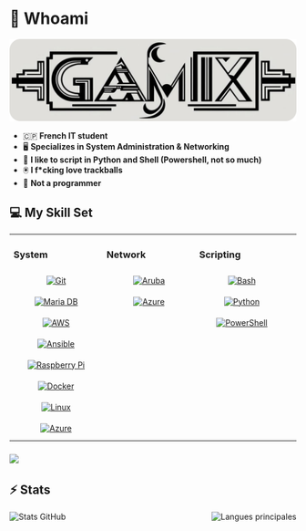 # 🌙 Whoami  

![Logo de Markdown](https://github.com/Gapoly/Gapoly/blob/main/ressources/Gamix.png)

- 🇨🇵 **French IT student**
- 🖥️ **Specializes in System Administration & Networking**
- 🐍 **I like to script in Python and Shell (Powershell, not so much)**
- 🖲️ **I f*cking love trackballs** 
- 🚫 **Not a programmer**

## 💻️ My Skill Set  
<table><tr><td valign="top" width="33%">

### System  
<div align="center">  
<a href="https://github.com/" target="_blank"><img style="margin: 10px" src="https://profilinator.rishav.dev/skills-assets/git-scm-icon.svg" alt="Git" height="50" /></a>  
<a href="https://mariadb.org/" target="_blank"><img style="margin: 10px" src="https://profilinator.rishav.dev/skills-assets/mariadb.png" alt="Maria DB" height="50" /></a>  
<a href="https://aws.amazon.com/" target="_blank"><img style="margin: 10px" src="https://profilinator.rishav.dev/skills-assets/amazonwebservices-original-wordmark.svg" alt="AWS" height="50" /></a>  
<a href="https://www.ansible.com/" target="_blank"><img style="margin: 10px" src="https://elpuig.xeill.net/Members/vcarceler/articulos/ansible/Ansible_logo.svg.png/@@images/91bf27d2-4ecb-46fa-ab91-ff62696b9109.png" alt="Ansible" height="50" /></a>  
<a href="https://www.raspberrypi.org/" target="_blank"><img style="margin: 10px" src="https://logodownload.org/wp-content/uploads/2018/02/raspberry-pi-logo-2.png"alt="Raspberry Pi" height="50" /></a>  
<a href="https://www.docker.com/" target="_blank"><img style="margin: 10px" src="https://logos-world.net/wp-content/uploads/2021/02/Docker-Emblem.png" alt="Docker" height="50" /></a>  
<a href="https://www.linux.org/" target="_blank"><img style="margin: 10px" src="https://profilinator.rishav.dev/skills-assets/linux-original.svg" alt="Linux" height="50" /></a>  
<a href="https://azure.microsoft.com/en-in/" target="_blank"><img style="margin: 10px" src="https://swimburger.net/media/ppnn3pcl/azure.png" alt="Azure" height="50" /></a>  
  
</div>

</td><td valign="top" width="33%">


### Network  
<div align="center">  
<a href="https://www.arubanetworks.com/" target="_blank"><img style="margin: 10px" src="https://seeklogo.com/images/A/aruba-networks-logo-E96A09DBDA-seeklogo.com.png" alt="Aruba" height="50" /></a>
<a href="https://www.cisco.com/" target="_blank"><img style="margin: 10px" src="https://logo-logos.com/2016/10/Cisco_logo.png" alt="Azure" height="50" /></a> 
</div>

</td><td valign="top" width="33%">


### Scripting
<div align="center">
<a href="https://www.gnu.org/software/bash/" target="_blank"><img style="margin: 10px" src="https://dwglogo.com/wp-content/uploads/2019/03/1800px-gnu_bash_logo-1024x705.png" alt="Bash" height="50" /></a>
<a href="https://www.python.org/" target="_blank"><img style="margin: 10px" src="https://profilinator.rishav.dev/skills-assets/python-original.svg" alt="Python" height="50" /></a>
<a href="https://docs.microsoft.com/en-us/powershell/" target="_blank"><img style="margin: 10px" src="https://profilinator.rishav.dev/skills-assets/powershell.png" alt="PowerShell" height="50" /></a>
</div>

</td><td valign="top" width="33%">


</td></tr></table>  

###

<img src="https://user-images.githubusercontent.com/74038190/225813708-98b745f2-7d22-48cf-9150-083f1b00d6c9.gif" />


###

## ⚡ Stats

<div style="display: flex; justify-content: space-between;">
    <img src="https://github-readme-stats.vercel.app/api?username=gapoly&show_icons=true&theme=radical" alt="Stats GitHub" style="height: 225px;">
    <img src="https://github-readme-stats.vercel.app/api/top-langs/?username=gapoly&hide=javascript,html&theme=radical" alt="Langues principales" style="height: 225px;">
</div>

